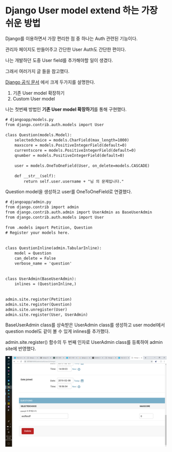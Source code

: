 # Django User model extend 하는 가장 쉬운 방법

Django를 이용하면서 가장 편리한 점 중 하나는 Auth 관련된 기능이다.

관리자 페이지도 만들어주고 간단한 User Auth도 간단한 편이다.

나는 개발하던 도중 User field를 추가해야할 일이 생겼다.

그래서 여러가지 글 들을 참고했다.

[Django 공식 문서](https://docs.djangoproject.com/en/2.1/topics/auth/customizing)
에서 크게 두가지를 설명한다.
1. 기존 User model 확장하기
1. Custom User model

나는 첫번째 방법인 **기존 User model 확장하기**를 통해 구현했다.

```buildoutcfg
# djangoapp/models.py
from django.contrib.auth.models import User

class Question(models.Model):
    selectedchoice = models.CharField(max_length=1000)
    maxscore = models.PositiveIntegerField(default=0)
    currentscore = models.PositiveIntegerField(default=0)
    qnumber = models.PositiveIntegerField(default=0)

    user = models.OneToOneField(User, on_delete=models.CASCADE)

    def __str__(self):
        return self.user.username + "님 의 문제입니다."
```

Question model을 생성하고 user를 OneToOneField로 연결했다.


```buildoutcfg
# djangoapp/admin.py
from django.contrib import admin
from django.contrib.auth.admin import UserAdmin as BaseUserAdmin
from django.contrib.auth.models import User

from .models import Petition, Question
# Register your models here.


class QuestionInline(admin.TabularInline):
    model = Question
    can_delete = False
    verbose_name = 'question'


class UserAdmin(BaseUserAdmin):
    inlines = (QuestionInline,)


admin.site.register(Petition)
admin.site.register(Question)
admin.site.unregister(User)
admin.site.register(User, UserAdmin)
```

BaseUserAdmin class를 상속받은 UserAdmin class를 생성하고 user model에서 question model도 같이 볼 수 있게
inlines를 추가했다.

admin.site.register() 함수의 두 번째 인자로 UserAdmin class를 등록하여 admin site에 반영했다.

![admin](image/adminPlusquestion.png)